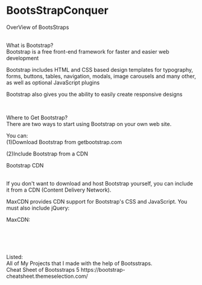 # BootsStrapConquer

OverView of BootsStraps 
<br>

<br>
What is Bootstrap?
<br>
Bootstrap is a free front-end framework for faster and easier web development
<br>

Bootstrap includes HTML and CSS based design templates for typography, forms, buttons, tables, navigation, modals, image carousels and many other, as well as optional JavaScript plugins
<br>

Bootstrap also gives you the ability to easily create responsive designs
<br>

<br>

Where to Get Bootstrap?
<br>
There are two ways to start using Bootstrap on your own web site.
<br>

You can:
<br>
(1)Download Bootstrap from getbootstrap.com
<br>

(2)Include Bootstrap from a CDN
<br>

Bootstrap CDN <br>
<br>

If you don't want to download and host Bootstrap yourself, you can include it from a CDN (Content Delivery Network).
<br>

MaxCDN provides CDN support for Bootstrap's CSS and JavaScript. You must also include jQuery:
<br>

MaxCDN:
<!-- Latest compiled and minified CSS -->
<link rel="stylesheet" href="https://maxcdn.bootstrapcdn.com/bootstrap/3.4.1/css/bootstrap.min.css">
<br>

<!-- jQuery library -->
<script src="https://ajax.googleapis.com/ajax/libs/jquery/3.7.1/jquery.min.js"></script>
<br>

<!-- Latest compiled JavaScript -->
<script src="https://maxcdn.bootstrapcdn.com/bootstrap/3.4.1/js/bootstrap.min.js"></script>
<br>
<br>
Listed: 
<br>
All of My Projects that I made with the help of Bootsstraps.
<br>
Cheat Sheet of Bootsstraps 5 https://bootstrap-cheatsheet.themeselection.com/
